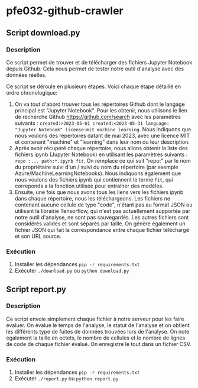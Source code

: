# pfe032-github-crawler

## Script download.py

### Description

Ce script permet de trouver et de télécharger des fichiers Jupyter Notebook depuis Github. Cela nous permet de tester notre outil d'analyse avec des données réelles.

Ce script se déroule en plusieurs étapes. Voici chaque étape détaillé en ordre chronologique:

1. On va tout d'abord trouver tous les répertoires Github dont le langage principal est "Jupyter Notebook". Pour les obtenir, nous utilisons le lien de recherche Github https://github.com/search avec les paramètres suivants : `created:>2023-05-01 created:<2023-05-31 language: "Jupyter Notebook" license:mit machine learning`. Nous indiquons que nous voulons des répertoires datant de mai 2023, avec une licence MIT et contenant "machine" et "learning" dans leur nom ou leur description.
2. Après avoir récupéré chaque répertoire, nous allons obtenir la liste des fichiers ipynb (Jupyter Notebook) en utilisant les paramètres suivants : `repo :... path:*.ipynb fit`. On remplace ce qui suit "repo:" par le nom du propriétaire suivi d'un / suivi du nom du répertoire (par exemple Azure/MachineLearningNotebooks). Nous indiquons également que nous voulons des fichiers ipynb qui contiennent le terme `fit`, qui correponds a la fonction utilisée pour entraîner des modèles.
3. Ensuite, une fois que nous avons tous les liens vers les fichiers ipynb dans chaque répertoire, nous les téléchargeons. Les fichiers ne contenant aucune cellule de type "code", n'étant pas au format JSON ou utilisant la librairie Tensorflow, qui n'est pas actuellement supportée par notre outil d'analyse, ne sont pas sauvegardés. Les autres fichiers sont considérés valides et sont séparés par taille. On génère également un fichier JSON qui fait la correspondance entre chaque fichier téléchargé et son URL source.

### Exécution

1. Installer les dépendances `pip -r requirements.txt`
2. Exécuter `./download.py` ou `python download.py`

## Script report.py

### Description

Ce script envoie simplement chaque fichier à notre serveur pour les faire évaluer. On évalue le temps de l'analyse, le statut de l'analyse et on obtient les différents type de fuites de données trouvées lors de l'analyse. On note également la taille en octets, le nombre de cellules et le nombre de lignes de code de chaque fichier évalué. On enregistre le tout dans un fichier CSV.

### Exécution

1. Installer les dépendances `pip -r requirements.txt`
2. Exécuter `./report.py` ou `python report.py`
